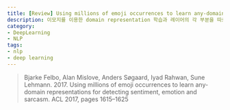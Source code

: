 ```yaml
---
title: [Review] Using millions of emoji occurrences to learn any-domain representations for detecting sentiment, emotion and sarcasm
description: 이모지를 이용한 domain representation 학습과 레이어의 각 부분을 따로 학습 시키는 transfer learning "chain-thaw”를 소개한 논문을 리뷰합니다.
category:
- DeepLearning
- NLP
tags:
- nlp
- deep learning
---
```


> Bjarke Felbo, Alan Mislove, Anders Søgaard, Iyad Rahwan, Sune Lehmann. 2017. Using millions of emoji occurrences to learn any-domain representations for detecting sentiment, emotion and sarcasm. ACL 2017, pages 1615–1625